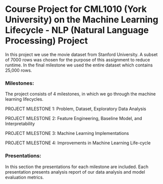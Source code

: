 # Course Project for CML1010 (York University) on the Machine Learning Lifecycle - NLP (Natural Language Processing) Project
In this project we use the movie dataset from Stanford University. A subset of 7000 rows was chosen for the purpose of this assignment to reduce runtime. In the final milestone we used the entire dataset which contains 25,000 rows. 

### Milestones:
The project consists of 4 milestones, in which we go through the machine learning lifecycles. 

PROJECT MILESTONE 1:  Problem, Dataset, Exploratory Data Analysis

PROJECT MILESTONE 2: Feature  Engineering, Baseline Model, and Interpretability

PROJECT MILESTONE 3:  Machine Learning Implementations

PROJECT MILESTONE 4:  Improvements in Machine Learning Life-cycle 

### Presentations:
In this section the presentations for each milestone are included. Each presentation presents analysis report of our data analysis and model evaluation metrics. 
